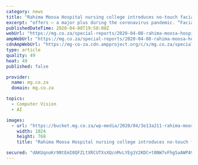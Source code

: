 ```yaml
---
category: news
title: "Rahima Moosa Hospital nursing college introduces no-touch facial recognition access system"
excerpt: "offers – a major plus during the coronavirus pandemic. “Facial recognition technology makes access control management a lot easier for hospitals, who no longer need to worry about lost staff access cards and forgotten passwords. A hands-free authentication process makes for a far more hygienic way to keep staff safe from unnecessary ..."
publishedDateTime: 2020-04-08T19:58:00Z
webUrl: "https://mg.co.za/special-reports/2020-04-08-rahima-moosa-hospital-nursing-college-introduces-no-touch-facial-recognition-access-system/"
ampWebUrl: "https://mg.co.za/special-reports/2020-04-08-rahima-moosa-hospital-nursing-college-introduces-no-touch-facial-recognition-access-system/?amp=1"
cdnAmpWebUrl: "https://mg-co-za.cdn.ampproject.org/c/s/mg.co.za/special-reports/2020-04-08-rahima-moosa-hospital-nursing-college-introduces-no-touch-facial-recognition-access-system/?amp=1"
type: article
quality: 49
heat: 49
published: false

provider:
  name: mg.co.za
  domain: mg.co.za

topics:
  - Computer Vision
  - AI

images:
  - url: "https://bucket.mg.co.za/wp-media/2020/04/3e13a211-rahima-moosa-facial-recognition-tech-4.jpeg"
    width: 1024
    height: 768
    title: "Rahima Moosa Hospital nursing college introduces no-touch facial recognition access system"

secured: "dAKUqnoKr9NtEmI0QFZLtXRCUTXsXQcnMvLYEg1V2KDC+t0NW7vFhg5aAWPAV44vmdbUd2AcUOxmF+xlhXUp53PaKVP3PssqVHA5CbynjPWFRy5kqpWnzPKyPVnVYVDe032fXOYRmivMpRlaW1BiRQ9mQtF3VVV3TLX/NfWIMyV8ayM/MprDEDVSyywex81xN0Ad3oCXFENIhg3/ULk9QV7X49RUUr0xXcaf967mzschbSLGdJ2pC3Kq6nMlGnCpHmW1E8THRYOYXZ0SW7WPWDuBcfzTd1kDeNQ+Hdbp4kC39jbmREsGwMUiSID6H6qr74e4kHn4iW5Hg4m9l6XpwDDM2jGpLs8RvbDDLp9lqOkFPKxR4WN60Fk6HwCr99Q5VPT2ZkKKi98OcKQwfUI9XCkWNR6JlCsJlRWqbkA0ymEGYvimT/Rd2PplYfv8uxRST7VB5g/8buVakfc5ymi/B/CRf3qu+xvh+D/3QnVAP2k=;nPTc6JNd+mlJLii4+3kDkg=="
---
```


